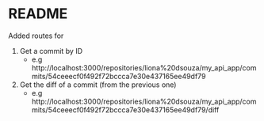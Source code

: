 # README
Added routes for

1. Get a commit by ID
   - e.g http://localhost:3000/repositories/liona%20dsouza/my_api_app/commits/54ceeecf0f492f72bccca7e30e437165ee49df79
3. Get the diff of a commit (from the previous one)
   - e.g http://localhost:3000/repositories/liona%20dsouza/my_api_app/commits/54ceeecf0f492f72bccca7e30e437165ee49df79/diff
